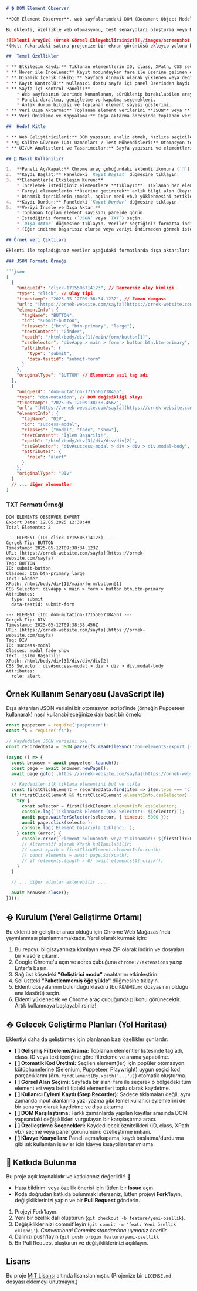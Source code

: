 ```markdown
# �️ DOM Element Observer

**DOM Element Observer**, web sayfalarındaki DOM (Document Object Model) elementlerini incelemenize, tıklanan elementleri, fareyle üzerine gelinenleri ve dinamik içerikleri kaydetmenize olanak tanıyan, geliştiricilere yönelik, sayfa içi bir panel ile çalışan bir Chrome eklentisidir.

Bu eklenti, özellikle web otomasyonu, test senaryoları oluşturma veya DOM yapısını derinlemesine analiz etme ihtiyacı duyan geliştiriciler için tasarlanmıştır.

![Eklenti Arayüzü (Örnek Görsel Ekleyebilirsiniz)](./images/screenshot.png)
*(Not: Yukarıdaki satıra projenize bir ekran görüntüsü ekleyip yolunu belirtmeniz önerilir)*

##  Temel Özellikler

* ** Etkileşim Kaydı:** Tıklanan elementlerin ID, class, XPath, CSS seçicisi, text içeriği ve diğer özniteliklerini detaylı olarak kaydeder.
* ** Hover ile İnceleme:** Kayıt modundayken fare ile üzerine gelinen elementi anlık olarak vurgular ve bilgilerini gösterir (kaydetmek için tıklamanız gerekir).
* ** Dinamik İçerik Takibi:** Sayfada dinamik olarak yüklenen veya değişen elementleri (modallar, pop-up'lar, AJAX ile yüklenen içerikler vb.) yakalar.
* ** Kayıt Kontrolü:** Kullanıcı dostu sayfa içi panel üzerinden kaydı kolayca başlatın, durdurun ve yönetin.
* ** Sayfa İçi Kontrol Paneli:**
    * Web sayfasının üzerinde konumlanan, sürüklenip bırakılabilen arayüz.
    * Paneli daraltma, genişletme ve kapatma seçenekleri.
    * Anlık durum bilgisi ve toplanan element sayısı gösterimi.
* ** Veri Dışa Aktarma:** Toplanan element verilerini **JSON** veya **TXT** formatlarında dışa aktarın.
* ** Veri Önizleme ve Kopyalama:** Dışa aktarma öncesinde toplanan verileri formatlı bir şekilde modal pencerede görüntüleyin, text içeriğini gösterip/gizleyin ve kolayca panoya kopyalayın.

##  Hedef Kitle

* ** Web Geliştiricileri:** DOM yapısını analiz etmek, hızlıca seçiciler (selector) bulmak, dinamik değişiklikleri izlemek ve otomasyon scriptleri için veri toplamak isteyenler.
* **🧪 Kalite Güvence (QA) Uzmanları / Test Mühendisleri:** Otomasyon testleri (Selenium, Puppeteer, Playwright vb.) için güvenilir element tanımlayıcıları (XPath, CSS) elde etmek ve test senaryolarını oluşturmak isteyenler.
* ** UI/UX Analistleri ve Tasarımcılar:** Sayfa yapısını ve elementlerin özelliklerini detaylıca incelemek isteyenler.

## 🚀 Nasıl Kullanılır?

1.  **Paneli Aç/Kapat:** Chrome araç çubuğundaki eklenti ikonuna (`🧩`) tıklayarak sayfa içi kontrol panelini açın veya kapatın.
2.  **Kaydı Başlat:** Paneldeki `Kayıt Başlat` düğmesine tıklayın.
3.  **Elementlerle Etkileşim Kurun:**
    * İncelemek istediğiniz elementlere **tıklayın**. Tıklanan her elementin bilgileri kaydedilecektir.
    * Fareyi elementlerin **üzerine getirerek** anlık bilgi alın (kayıt için tıklama gereklidir).
    * Dinamik içeriklerin (modal, açılır menü vb.) yüklenmesini tetikleyin ve içlerindeki elementlere tıklayın.
4.  **Kaydı Durdur:** Paneldeki `Kayıt Durdur` düğmesine tıklayın.
5.  **Veriyi İncele ve Dışa Aktar:**
    * Toplanan toplam element sayısını panelde görün.
    * İstediğiniz formatı (`JSON` veya `TXT`) seçin.
    * `Dışa Aktar` düğmesine tıklayın. Veriler seçtiğiniz formatta indirilecektir.
    * (Eğer indirme başarısız olursa veya veriyi indirmeden görmek isterseniz) Toplanan veriler, biçimlendirilmiş olarak bir modal pencerede gösterilir. Buradan içeriği kopyalayabilirsiniz.

## Örnek Veri Çıktıları

Eklenti ile topladığınız veriler aşağıdaki formatlarda dışa aktarılır:

### JSON Formatı Örneği

```json
[
  {
    "uniqueId": "click-1715506714123", // Benzersiz olay kimliği
    "type": "click", // Olay tipi
    "timestamp": "2025-05-12T09:38:34.123Z", // Zaman damgası
    "url": "[https://ornek-website.com/sayfa](https://ornek-website.com/sayfa)", // Olayın gerçekleştiği URL
    "elementInfo": {
      "tagName": "BUTTON",
      "id": "submit-button",
      "classes": ["btn", "btn-primary", "large"],
      "textContent": "Gönder",
      "xpath": "/html/body/div[1]/main/form/button[1]",
      "cssSelector": "div#app > main > form > button.btn.btn-primary",
      "attributes": {
        "type": "submit",
        "data-testid": "submit-form"
      }
    },
    "originalType": "BUTTON" // Elementin asıl tag adı
  },
  {
    "uniqueId": "dom-mutation-1715506718456",
    "type": "dom-mutation", // DOM değişikliği olayı
    "timestamp": "2025-05-12T09:38:38.456Z",
    "url": "[https://ornek-website.com/sayfa](https://ornek-website.com/sayfa)",
    "elementInfo": {
      "tagName": "DIV",
      "id": "success-modal",
      "classes": ["modal", "fade", "show"],
      "textContent": "İşlem Başarılı!",
      "xpath": "/html/body/div[3]/div/div/div[2]",
      "cssSelector": "div#success-modal > div > div > div.modal-body",
      "attributes": {
        "role": "alert"
      }
    },
    "originalType": "DIV"
  }
  // ... diğer elementler
]
```

### TXT Formatı Örneği

```text
DOM ELEMENTS OBSERVER EXPORT
Export Date: 12.05.2025 12:38:40
Total Elements: 2

--- ELEMENT (ID: click-1715506714123) ---
Gerçek Tip: BUTTON
Timestamp: 2025-05-12T09:38:34.123Z
URL: [https://ornek-website.com/sayfa](https://ornek-website.com/sayfa)
Tag: BUTTON
ID: submit-button
Classes: btn btn-primary large
Text: Gönder
XPath: /html/body/div[1]/main/form/button[1]
CSS Selector: div#app > main > form > button.btn.btn-primary
Attributes:
  type: submit
  data-testid: submit-form

--- ELEMENT (ID: dom-mutation-1715506718456) ---
Gerçek Tip: DIV
Timestamp: 2025-05-12T09:38:38.456Z
URL: [https://ornek-website.com/sayfa](https://ornek-website.com/sayfa)
Tag: DIV
ID: success-modal
Classes: modal fade show
Text: İşlem Başarılı!
XPath: /html/body/div[3]/div/div/div[2]
CSS Selector: div#success-modal > div > div > div.modal-body
Attributes:
  role: alert

```

##  Örnek Kullanım Senaryosu (JavaScript ile)

Dışa aktarılan JSON verisini bir otomasyon script'inde (örneğin Puppeteer kullanarak) nasıl kullanabileceğinize dair basit bir örnek:

```javascript
const puppeteer = require('puppeteer');
const fs = require('fs');

// Kaydedilen JSON verisini oku
const recordedData = JSON.parse(fs.readFileSync('dom-elements-export.json', 'utf-8'));

(async () => {
  const browser = await puppeteer.launch();
  const page = await browser.newPage();
  await page.goto('[https://ornek-website.com/sayfa](https://ornek-website.com/sayfa)'); // İlgili sayfaya git

  // Kaydedilen ilk tıklama elementini bul ve tıkla
  const firstClickElement = recordedData.find(item => item.type === 'click');
  if (firstClickElement && firstClickElement.elementInfo.cssSelector) {
    try {
      const selector = firstClickElement.elementInfo.cssSelector;
      console.log(`Tıklanacak Element (CSS Selector): ${selector}`);
      await page.waitForSelector(selector, { timeout: 5000 });
      await page.click(selector);
      console.log('Element başarıyla tıklandı.');
    } catch (error) {
      console.error(`Element bulunamadı veya tıklanamadı: ${firstClickElement.elementInfo.cssSelector}`, error);
      // Alternatif olarak XPath kullanılabilir:
      // const xpath = firstClickElement.elementInfo.xpath;
      // const elements = await page.$x(xpath);
      // if (elements.length > 0) await elements[0].click();
    }
  }

  // ... diğer adımlar eklenebilir ...

  await browser.close();
})();
```

## � Kurulum (Yerel Geliştirme Ortamı)

Bu eklenti bir geliştirici aracı olduğu için Chrome Web Mağazası'nda yayınlanması planlanmamaktadır. Yerel olarak kurmak için:

1.  Bu repoyu bilgisayarınıza klonlayın veya ZIP olarak indirin ve dosyaları bir klasöre çıkarın.
2.  Google Chrome'u açın ve adres çubuğuna `chrome://extensions` yazıp Enter'a basın.
3.  Sağ üst köşedeki **"Geliştirici modu"** anahtarını etkinleştirin.
4.  Sol üstteki **"Paketlenmemiş öğe yükle"** düğmesine tıklayın.
5.  Eklenti dosyalarının bulunduğu klasörü (bu `README.md` dosyasının olduğu ana klasörü) seçin.
6.  Eklenti yüklenecek ve Chrome araç çubuğunda `🧩` ikonu görünecektir. Artık kullanmaya başlayabilirsiniz!

## � Gelecek Geliştirme Planları (Yol Haritası)

Eklentiyi daha da geliştirmek için planlanan bazı özellikler şunlardır:

* **[ ] Gelişmiş Filtreleme/Arama:** Toplanan elementler listesinde tag adı, class, ID veya text içeriğine göre filtreleme ve arama yapabilme.
* **[ ] Otomatik Kod Üretimi:** Seçilen element(ler) için popüler otomasyon kütüphanelerine (Selenium, Puppeteer, Playwright) uygun seçici kod parçacıklarını (örn. `findElement(By.xpath('...'))`) otomatik oluşturma.
* **[ ] Görsel Alan Seçimi:** Sayfada bir alanı fare ile seçerek o bölgedeki tüm elementleri veya belirli tipteki elementleri toplu olarak kaydetme.
* **[ ] Kullanıcı Eylemi Kaydı (Step Recorder):** Sadece tıklamaları değil, aynı zamanda input alanlarına yazı yazma gibi temel kullanıcı eylemlerini de bir senaryo olarak kaydetme ve dışa aktarma.
* **[ ] DOM Karşılaştırma:** Farklı zamanlarda yapılan kayıtlar arasında DOM yapısındaki değişiklikleri vurgulayan bir karşılaştırma aracı.
* **[ ] Özelleştirme Seçenekleri:** Kaydedilecek öznitelikleri (ID, class, XPath vb.) seçme veya panel görünümünü özelleştirme imkanı.
* **[ ] Klavye Kısayolları:** Paneli açma/kapama, kaydı başlatma/durdurma gibi sık kullanılan işlevler için klavye kısayolları tanımlama.

## 🤝 Katkıda Bulunma

Bu proje açık kaynaklıdır ve katkılarınız değerlidir! 💖

* Hata bildirimi veya özellik önerisi için lütfen bir **Issue** açın.
* Koda doğrudan katkıda bulunmak isterseniz, lütfen projeyi **Fork**'layın, değişikliklerinizi yapın ve bir **Pull Request** gönderin.

1.  Projeyi Fork'layın.
2.  Yeni bir özellik dalı oluşturun (`git checkout -b feature/yeni-ozellik`).
3.  Değişikliklerinizi commit'leyin (`git commit -m 'feat: Yeni özellik eklendi'`). *Conventional Commits standardına uymanız önerilir.*
4.  Dalınızı push'layın (`git push origin feature/yeni-ozellik`).
5.  Bir Pull Request oluşturun ve değişikliklerinizi açıklayın.

##  Lisans

Bu proje [MIT Lisansı](LICENSE.md) altında lisanslanmıştır. (Projenize bir `LICENSE.md` dosyası eklemeyi unutmayın.)
```
